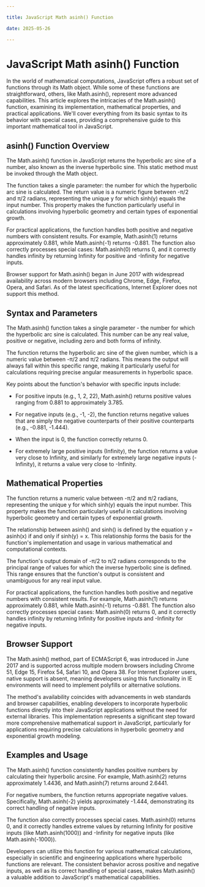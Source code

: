 ```yaml
---

title: JavaScript Math asinh() Function

date: 2025-05-26

---
```



# JavaScript Math asinh() Function

In the world of mathematical computations, JavaScript offers a robust set of functions through its Math object. While some of these functions are straightforward, others, like Math.asinh(), represent more advanced capabilities. This article explores the intricacies of the Math.asinh() function, examining its implementation, mathematical properties, and practical applications. We'll cover everything from its basic syntax to its behavior with special cases, providing a comprehensive guide to this important mathematical tool in JavaScript.


## asinh() Function Overview

The Math.asinh() function in JavaScript returns the hyperbolic arc sine of a number, also known as the inverse hyperbolic sine. This static method must be invoked through the Math object.

The function takes a single parameter: the number for which the hyperbolic arc sine is calculated. The return value is a numeric figure between -π/2 and π/2 radians, representing the unique y for which sinh(y) equals the input number. This property makes the function particularly useful in calculations involving hyperbolic geometry and certain types of exponential growth.

For practical applications, the function handles both positive and negative numbers with consistent results. For example, Math.asinh(1) returns approximately 0.881, while Math.asinh(-1) returns -0.881. The function also correctly processes special cases: Math.asinh(0) returns 0, and it correctly handles infinity by returning Infinity for positive and -Infinity for negative inputs.

Browser support for Math.asinh() began in June 2017 with widespread availability across modern browsers including Chrome, Edge, Firefox, Opera, and Safari. As of the latest specifications, Internet Explorer does not support this method.


## Syntax and Parameters

The Math.asinh() function takes a single parameter - the number for which the hyperbolic arc sine is calculated. This number can be any real value, positive or negative, including zero and both forms of infinity.

The function returns the hyperbolic arc sine of the given number, which is a numeric value between -π/2 and π/2 radians. This means the output will always fall within this specific range, making it particularly useful for calculations requiring precise angular measurements in hyperbolic space.

Key points about the function's behavior with specific inputs include:

- For positive inputs (e.g., 1, 2, 22), Math.asinh() returns positive values ranging from 0.881 to approximately 3.785.

- For negative inputs (e.g., -1, -2), the function returns negative values that are simply the negative counterparts of their positive counterparts (e.g., -0.881, -1.444).

- When the input is 0, the function correctly returns 0.

- For extremely large positive inputs (Infinity), the function returns a value very close to Infinity, and similarly for extremely large negative inputs (-Infinity), it returns a value very close to -Infinity.


## Mathematical Properties

The function returns a numeric value between -π/2 and π/2 radians, representing the unique y for which sinh(y) equals the input number. This property makes the function particularly useful in calculations involving hyperbolic geometry and certain types of exponential growth.

The relationship between asinh() and sinh() is defined by the equation y = asinh(x) if and only if sinh(y) = x. This relationship forms the basis for the function's implementation and usage in various mathematical and computational contexts.

The function's output domain of -π/2 to π/2 radians corresponds to the principal range of values for which the inverse hyperbolic sine is defined. This range ensures that the function's output is consistent and unambiguous for any real input value.

For practical applications, the function handles both positive and negative numbers with consistent results. For example, Math.asinh(1) returns approximately 0.881, while Math.asinh(-1) returns -0.881. The function also correctly processes special cases: Math.asinh(0) returns 0, and it correctly handles infinity by returning Infinity for positive inputs and -Infinity for negative inputs.


## Browser Support

The Math.asinh() method, part of ECMAScript 6, was introduced in June 2017 and is supported across multiple modern browsers including Chrome 51, Edge 15, Firefox 54, Safari 10, and Opera 38. For Internet Explorer users, native support is absent, meaning developers using this functionality in IE environments will need to implement polyfills or alternative solutions.

The method's availability coincides with advancements in web standards and browser capabilities, enabling developers to incorporate hyperbolic functions directly into their JavaScript applications without the need for external libraries. This implementation represents a significant step toward more comprehensive mathematical support in JavaScript, particularly for applications requiring precise calculations in hyperbolic geometry and exponential growth modeling.


## Examples and Usage

The Math.asinh() function consistently handles positive numbers by calculating their hyperbolic arcsine. For example, Math.asinh(2) returns approximately 1.4436, and Math.asinh(7) returns around 2.6441.

For negative numbers, the function returns appropriate negative values. Specifically, Math.asinh(-2) yields approximately -1.444, demonstrating its correct handling of negative inputs.

The function also correctly processes special cases. Math.asinh(0) returns 0, and it correctly handles extreme values by returning Infinity for positive inputs (like Math.asinh(1000)) and -Infinity for negative inputs (like Math.asinh(-1000)).

Developers can utilize this function for various mathematical calculations, especially in scientific and engineering applications where hyperbolic functions are relevant. The consistent behavior across positive and negative inputs, as well as its correct handling of special cases, makes Math.asinh() a valuable addition to JavaScript's mathematical capabilities.

